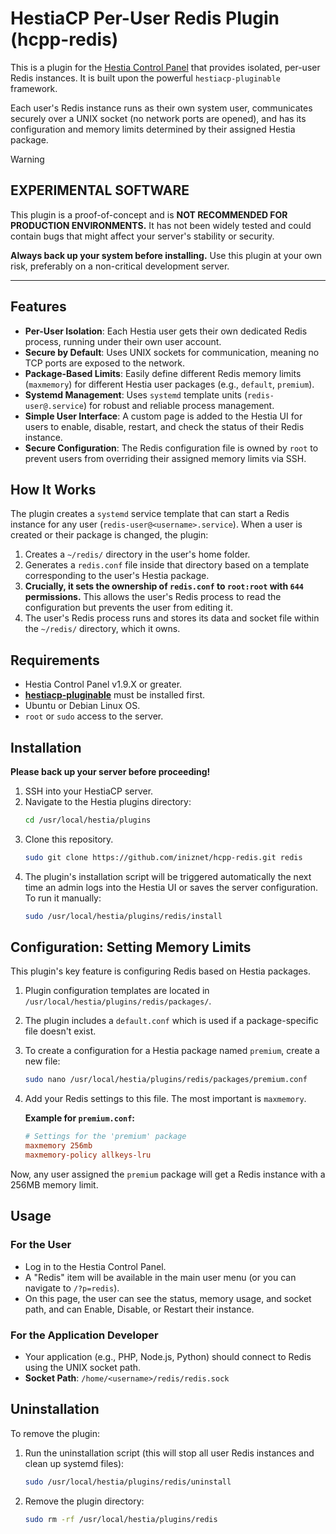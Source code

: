 # HestiaCP Per-User Redis Plugin (hcpp-redis)

This is a plugin for the [Hestia Control Panel](https://hestiacp.com) that provides isolated, per-user Redis instances. It is built upon the powerful `hestiacp-pluginable` framework.

Each user's Redis instance runs as their own system user, communicates securely over a UNIX socket (no network ports are opened), and has its configuration and memory limits determined by their assigned Hestia package.

> [!WARNING]
> ## EXPERIMENTAL SOFTWARE
> This plugin is a proof-of-concept and is **NOT RECOMMENDED FOR PRODUCTION ENVIRONMENTS.** It has not been widely tested and could contain bugs that might affect your server's stability or security.
>
> **Always back up your system before installing.** Use this plugin at your own risk, preferably on a non-critical development server.

---

## Features

-   **Per-User Isolation**: Each Hestia user gets their own dedicated Redis process, running under their own user account.
-   **Secure by Default**: Uses UNIX sockets for communication, meaning no TCP ports are exposed to the network.
-   **Package-Based Limits**: Easily define different Redis memory limits (`maxmemory`) for different Hestia user packages (e.g., `default`, `premium`).
-   **Systemd Management**: Uses `systemd` template units (`redis-user@.service`) for robust and reliable process management.
-   **Simple User Interface**: A custom page is added to the Hestia UI for users to enable, disable, restart, and check the status of their Redis instance.
-   **Secure Configuration**: The Redis configuration file is owned by `root` to prevent users from overriding their assigned memory limits via SSH.

## How It Works

The plugin creates a `systemd` service template that can start a Redis instance for any user (`redis-user@<username>.service`). When a user is created or their package is changed, the plugin:

1.  Creates a `~/redis/` directory in the user's home folder.
2.  Generates a `redis.conf` file inside that directory based on a template corresponding to the user's Hestia package.
3.  **Crucially, it sets the ownership of `redis.conf` to `root:root` with `644` permissions.** This allows the user's Redis process to read the configuration but prevents the user from editing it.
4.  The user's Redis process runs and stores its data and socket file within the `~/redis/` directory, which it owns.

## Requirements

-   Hestia Control Panel v1.9.X or greater.
-   **[hestiacp-pluginable](https://github.com/virtuosoft-dev/hestiacp-pluginable)** must be installed first.
-   Ubuntu or Debian Linux OS.
-   `root` or `sudo` access to the server.

## Installation

**Please back up your server before proceeding!**

1.  SSH into your HestiaCP server.
2.  Navigate to the Hestia plugins directory:
    ```bash
    cd /usr/local/hestia/plugins
    ```
3.  Clone this repository.
    ```bash
    sudo git clone https://github.com/iniznet/hcpp-redis.git redis
    ```
4.  The plugin's installation script will be triggered automatically the next time an admin logs into the Hestia UI or saves the server configuration. To run it manually:
    ```bash
    sudo /usr/local/hestia/plugins/redis/install
    ```

## Configuration: Setting Memory Limits

This plugin's key feature is configuring Redis based on Hestia packages.

1.  Plugin configuration templates are located in `/usr/local/hestia/plugins/redis/packages/`.
2.  The plugin includes a `default.conf` which is used if a package-specific file doesn't exist.
3.  To create a configuration for a Hestia package named `premium`, create a new file:
    ```bash
    sudo nano /usr/local/hestia/plugins/redis/packages/premium.conf
    ```
4.  Add your Redis settings to this file. The most important is `maxmemory`.

    **Example for `premium.conf`:**
    ```ini
    # Settings for the 'premium' package
    maxmemory 256mb
    maxmemory-policy allkeys-lru
    ```

Now, any user assigned the `premium` package will get a Redis instance with a 256MB memory limit.

## Usage

### For the User

-   Log in to the Hestia Control Panel.
-   A "Redis" item will be available in the main user menu (or you can navigate to `/?p=redis`).
-   On this page, the user can see the status, memory usage, and socket path, and can Enable, Disable, or Restart their instance.

### For the Application Developer

-   Your application (e.g., PHP, Node.js, Python) should connect to Redis using the UNIX socket path.
-   **Socket Path**: `/home/<username>/redis/redis.sock`

## Uninstallation

To remove the plugin:

1.  Run the uninstallation script (this will stop all user Redis instances and clean up systemd files):
    ```bash
    sudo /usr/local/hestia/plugins/redis/uninstall
    ```
2.  Remove the plugin directory:
    ```bash
    sudo rm -rf /usr/local/hestia/plugins/redis
    ```